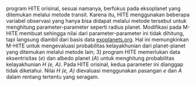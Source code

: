 program HITE orisinal, sesuai namanya, berfokus pada eksoplanet yang ditemukan melalui metode transit. Karena itu, HITE menggunakan beberapa variabel observasi yang hanya bisa didapat melalui metode tersebut untuk menghitung parameter-parameter seperti radius planet. Modifikasi pada M-HITE membuat sehingga nilai dari parameter-parameter ini tidak dihitung, tapi langsung diambil dari basis data [exoplanets.org](exoplanets.org). Hal ini memungkinkan M-HITE untuk mengevaluasi probabilitas kelayakhunian dari planet-planet yang ditemukan melalui metode lain;
3) program HITE memerlukan data eksentrisitas (_e_) dan albedo planet (_A_) untuk menghitung probabilitas kelayakhunian _H (e, A)_. Pada HITE orisinal, kedua parameter ini dianggap tidak diketahui. Nilai _H (e, A)_ dievaluasi menggunakan pasangan _e_ dan _A_ dalam rentang tertentu yang seragam. 